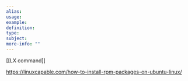 ```yaml
---
alias: 
usage: 
example: 
definition: 
type: 
subject: 
more-info: ""
---
```

[[LX command]]

https://linuxcapable.com/how-to-install-rpm-packages-on-ubuntu-linux/

